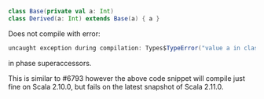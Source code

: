 ```scala
class Base(private val a: Int)
class Derived(a: Int) extends Base(a) { a }
```
Does not compile with error:
```scala
uncaught exception during compilation: Types$TypeError("value a in class Base cannot be accessed in org.scalaequals.test.Base") @ scala.tools.nsc.typechecker.Contexts$Context.issue(Contexts.scala:400)
```
in phase superaccessors. 

This is similar to #6793 however the above code snippet will compile just fine on Scala 2.10.0, but fails on the latest snapshot of Scala 2.11.0.
